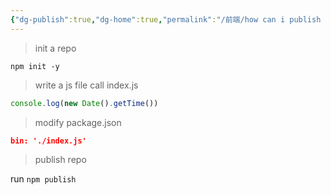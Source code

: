```yaml
---
{"dg-publish":true,"dg-home":true,"permalink":"/前端/how can i publish a package to npm/","tags":["gardenEntry"],"dgPassFrontmatter":true,"noteIcon":""}
---
```




>init a repo

`npm init -y`


>write a  js file call index.js


```js
console.log(new Date().getTime())
```

>modify package.json

```json
bin: './index.js'
```

>publish repo


run `npm publish `